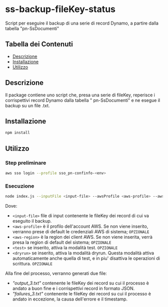 # ss-backup-fileKey-status

Script per eseguire il backup di una serie di record Dynamo, a partire dalla tabella "pn-SsDocumenti"

## Tabella dei Contenuti

- [Descrizione](#descrizione)
- [Installazione](#installazione)
- [Utilizzo](#utilizzo)

## Descrizione

Il package contiene uno script che, presa una serie di fileKey, reperisce i corrispettivi record Dynamo dalla tabella "
pn-SsDocumenti" e ne esegue il
backup su un file .txt.

## Installazione

```bash
npm install
```

## Utilizzo

### Step preliminare

```bash
aws sso login --profile sso_pn-confinfo-<env>
```

### Esecuzione

```bash
node index.js --inputFile <input-file> --awsProfile <aws-profile> --awsRegion <aws-region> --test --dryrun
```

Dove:

- `<input-file>` file di input contenente le fileKey dei record di cui va eseguito il backup.
- `<aws-profile>` è il profilo dell'account AWS. Se non viene inserito, verranno prese di default le credenziali AWS di
  sistema; `OPZIONALE`
- `<aws-region>` è la region dei client AWS. Se non viene inserita, verrà presa la region di default del
  sistema; `OPZIONALE`
- `<test>` se inserito, attiva la modalità test. `OPZIONALE`
- `<dryrun>` se inserito, attiva la modalità dryrun. Questa modalità attiva automaticamente anche quella di test, e in
  piu'
  disattiva le operazioni di scrittura. `OPZIONALE`

Alla fine del processo, verranno generati due file:

- _"output_3.txt"_ contenente le fileKey dei record su cui il processo è andato a buon fine e i corrispettivi record in
  formato JSON.
- _"failures_3.txt"_ contenente le fileKey dei record su cui il processo è andato in eccezione, la causa dell'errore e
  il timestamp.